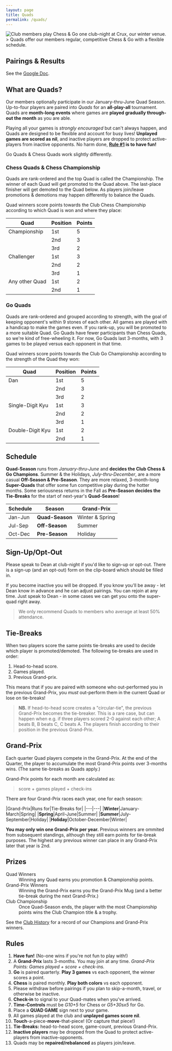 ```yaml
---
layout: page
title: Quads
permalink: /quads/
---
```


<img class="page-banner" title="Club members play Chess & Go one club-night at Crux, our winter venue." src="/assets/images/photos/2022-12-crux.jpg">
> Quads offer our members regular, competitive Chess & Go with a flexible schedule.

## Pairings & Results
See the [Google Doc][googledoc].

## What are Quads?
Our members optionally participate in our January-thru-June Quad Season.
Up-to-four players are paired into *Quads* for an **all-play-all** tournament.
Quads are **month-long events** where games are **played gradually through-out
the month** as you are able.

Playing all your games is *strongly encouraged* but can't always happen, and
Quads are designed to be flexible and account for busy lives! **Unplayed games
are scored as nil**, and inactive players are dropped to protect active-players
from inactive opponents. No harm done, **[Rule #1](#rules) is to have fun!**

Go Quads &amp; Chess Quads work slightly differently.


### Chess Quads &amp; Chess Championship
Quads are rank-ordered and the top Quad is called the Championship. The winner
of each Quad will get promoted to the Quad above. The last-place finisher will
get demoted to the Quad below. As players join/leave promotions & demotions may
happen differently to balance the Quads.

Quad winners score points towards the Club Chess Championship according to which
Quad is won and where they place:

|Quad|Position|Points|
|---|---|---|
|Championship|1st|5|
| |2nd|3|
| |3rd|2|
|Challenger|1st|3|
| |2nd|2|
| |3rd|1|
|Any other Quad|1st|2|
| |2nd|1|


### Go Quads
Quads are rank-ordered and grouped according to strength, with the goal of
keeping opponent's within 9 stones of each other. All games are played with a
handicap to make the games even. If you rank-up, you will be promoted to a more
suitable Quad. Go Quads have fewer participants than Chess Quads, so we're kind
of free-wheeling it. For now, Go Quads last 3-months, with 3 games to be played
versus each opponent in that time.

Quad winners score points towards the Club Go Championship according to the
strength of the Quad they won:

|Quad|Position|Points|
|---|---|---|
|Dan|1st|5|
| |2nd|3|
| |3rd|2|
|Single-Digit Kyu|1st|3|
| |2nd|2|
| |3rd|1|
|Double-Digit Kyu|1st|2|
| |2nd|1|


## Schedule
**Quad-Season** runs from *January-thru-June* and **decides the Club Chess & Go
Champions**. Summer & the Holidays, *July-thru-December*, are a more casual
**Off-Season & Pre-Season**. They are more relaxed, 3-month-long **Super-Quads**
that offer some fun competitive play during the hotter months. Some seriousness
returns in the Fall as **Pre-Season decides the Tie-Breaks** for the start of
next-year's **Quad-Season**!

|Schedule|Season|Grand-Prix|
|---|---|---|
|Jan-Jun|**Quad-Season**|Winter & Spring|
|Jul-Sep|**Off-Season** |Summer |
|Oct-Dec|**Pre-Season** |Holiday|


## Sign-Up/Opt-Out
Please speak to Dean at club-night if you'd like to sign-up or opt-out. There
is a sign-up (and an opt-out) form on the clip-board which should be filled in.

If you become inactive you will be dropped. If you know you'll be away - let
Dean know in advance and he can adjust pairings. You can rejoin at any time.
Just speak to Dean - in some cases we can get you onto the super-quad right away.

> We only recommend Quads to members who average at least 50% attendance.


## Tie-Breaks
When two players score the same points tie-breaks are used to decide which
player is promoted/demoted. The following tie-breaks are used in order:

1.  Head-to-head score.
2.  Games played.
3.  Previous Grand-prix.

This means that if you are paired with someone who out-performed you in the
previous Grand-Prix, you *must* out-perform them in the current Quad or lose
on tie-breaks!

> **NB.** If head-to-head score creates a "circular-tie", the previous Grand-Prix
> becomes the tie-breaker. This is a rare case, but can happen when e.g. if
> three players scored 2-0 against each other; A beats B, B beats C, C beats A.
> The players finish according to their position in the previous Grand-Prix.


## Grand-Prix
Each quarter Quad players compete in the Grand-Prix. At the end of the Quarter,
the player to accumulate the most Grand-Prix points over 3-months wins. (The
same tie-breaks as Quads apply.)

Grand-Prix points for each month are calculated as:

>   score + games played + check-ins

There are four Grand-Prix races each year, one for each season:

|Grand-Prix|Runs for|Tie-Breaks for|
|---|---|
|**Winter**|January-March|Spring|
|**Spring**|April-June|Summer|
|**Summer**|July-September|Holiday|
|**Holiday**|October-December|Winter|

**You may only win one Grand-Prix per year.** Previous winners are ommited from
subsequent standings, although they still earn points for tie-break purposes.
The highest any previous winner can place in any Grand-Prix later that
year is 2nd.


## Prizes
<dl>
    <dt>Quad Winners</dt>
    <dd>Winning any Quad earns you promotion &amp; Championship points.</dd>
    <dt>Grand-Prix Winners</dt>
    <dd>Winning the Grand-Prix earns you the Grand-Prix Mug (and a better tie-break during the next Grand-Prix.)</dd>
    <dt>Club Championship</dt>
    <dd>Once Quad-Season ends, the player with the most Championship points wins the Club Champion title & a trophy.</dd>
</dl>

See the [Club History](/about/#club-history) for a record of our Champions and Grand-Prix winners.


## Rules

1.  **Have fun!** (No-one wins if you're not fun to play with!)
0.  A **Grand-Prix** lasts 3-months. You may join at any time. *Grand-Prix Points: Games played + score + check-ins.*
0.  **Go** is paired quarterly. **Play 3 games** vs each opponent, the winner scores a point.
0.  **Chess** is paired monthly. **Play both colors** vs each opponent.
0.  Please withdraw before pairings if you plan to skip-a-month, travel, or otherwise be inactive.
0.  **Check-in** to signal to your Quad-mates when you've arrived.
0.  **Time-Controls** must be *G10+5* for Chess or *G5+30sx5* for Go.
0.  Place a **QUAD GAME** sign next to your game.
0.  All games played at the club and **unplayed games score nil**. 
0.  **Touch**-a-piece-**move**-that-piece! (Or capture that piece!)
0.  **Tie-Breaks:** head-to-head score, game-count, previous Grand-Prix.
0.  **Inactive players** may be dropped from the Quad to protect active-players from inactive-opponents.
0.  Quads may be **repaired/rebalanced** as players join/leave.



[googledoc]: https://docs.google.com/spreadsheets/d/1ln8BVsmU0cEnVUBYC_Ka3j28RgHz0eFVmcDg4pUH3qE/edit?usp=sharing

